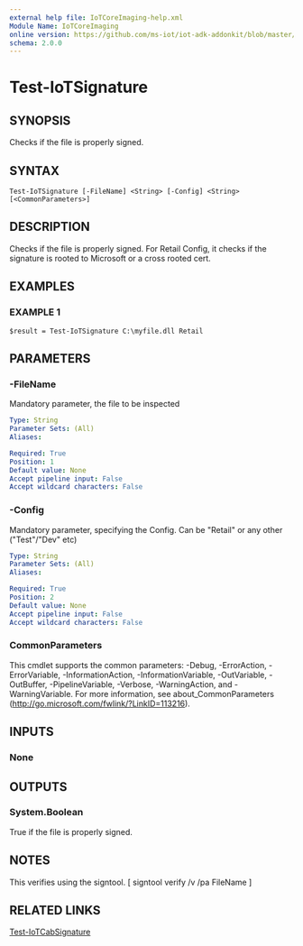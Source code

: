 ```yaml
---
external help file: IoTCoreImaging-help.xml
Module Name: IoTCoreImaging
online version: https://github.com/ms-iot/iot-adk-addonkit/blob/master/Tools/IoTCoreImaging/Docs/Test-IoTSignature.md
schema: 2.0.0
---
```


# Test-IoTSignature

## SYNOPSIS
Checks if the file is properly signed.

## SYNTAX

```
Test-IoTSignature [-FileName] <String> [-Config] <String> [<CommonParameters>]
```

## DESCRIPTION
Checks if the file is properly signed.
For Retail Config, it checks if the signature is rooted to Microsoft or a cross rooted cert.

## EXAMPLES

### EXAMPLE 1
```
$result = Test-IoTSignature C:\myfile.dll Retail
```

## PARAMETERS

### -FileName
Mandatory parameter, the file to be inspected

```yaml
Type: String
Parameter Sets: (All)
Aliases:

Required: True
Position: 1
Default value: None
Accept pipeline input: False
Accept wildcard characters: False
```

### -Config
Mandatory parameter, specifying the Config.
Can be "Retail" or any other ("Test"/"Dev" etc)

```yaml
Type: String
Parameter Sets: (All)
Aliases:

Required: True
Position: 2
Default value: None
Accept pipeline input: False
Accept wildcard characters: False
```

### CommonParameters
This cmdlet supports the common parameters: -Debug, -ErrorAction, -ErrorVariable, -InformationAction, -InformationVariable, -OutVariable, -OutBuffer, -PipelineVariable, -Verbose, -WarningAction, and -WarningVariable.
For more information, see about_CommonParameters (http://go.microsoft.com/fwlink/?LinkID=113216).

## INPUTS

### None
## OUTPUTS

### System.Boolean
True if the file is properly signed.
## NOTES
This verifies using the signtool.
\[ signtool verify /v /pa FileName \]

## RELATED LINKS

[Test-IoTCabSignature](Test-IoTCabSignature.md)

